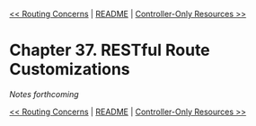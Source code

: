 [&lt;&lt; Routing Concerns](ch36-routing-concerns.md) | [README](README.md) | [Controller-Only Resources &gt;&gt;](ch38-controller-only-resources.md)

# Chapter 37. RESTful Route Customizations

*Notes forthcoming*

[&lt;&lt; Routing Concerns](ch36-routing-concerns.md) | [README](README.md) | [Controller-Only Resources &gt;&gt;](ch38-controller-only-resources.md)